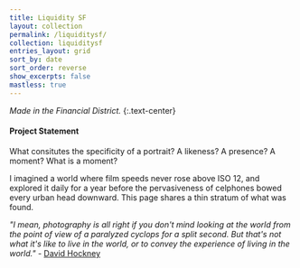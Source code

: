 ```yaml
---
title: Liquidity SF
layout: collection
permalink: /liquiditysf/
collection: liquiditysf
entries_layout: grid
sort_by: date
sort_order: reverse
show_excerpts: false
mastless: true
---
```


_Made in the Financial District._
{:.text-center}

<div class="statement">
    <!-- <button class="statement-title" onClick="(() => {var d = Number(document.getElementById('proj').style.display == 'none'); var s = ['none', 'block'][d]; console.log(s); document.getElementById('proj').style.display = s;})()">Project Statement:</button> -->
    <div id="proj" class="statement-content" style="display:block">
        <h4>Project Statement</h4>
        <p>What consitutes the specificity of a portrait? A likeness? A presence? A moment? What is a moment?</p><p>I imagined a world where film speeds never rose above ISO 12, and explored it daily for a year before the pervasiveness of celphones bowed every urban head downward. This page shares a thin stratum of what was found.</p>
        <i>"I mean, photography is all right if you don't mind looking at the world from the point of view of a paralyzed cyclops for a split second. But that's not what it's like to live in the world, or to convey the experience of living in the world."</i> - <a href="{% post_url 2004-12-14-Burdens %}">David Hockney</a>
    </div>
</div>

